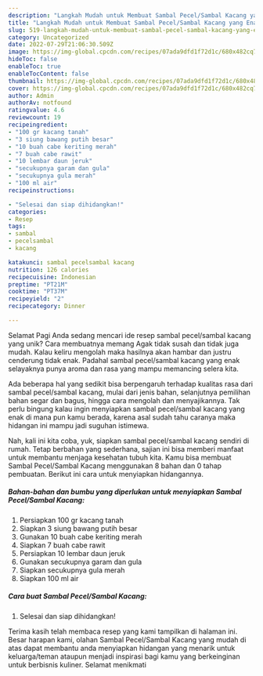 ```yaml
---
description: "Langkah Mudah untuk Membuat Sambal Pecel/Sambal Kacang yang Enak, Enak"
title: "Langkah Mudah untuk Membuat Sambal Pecel/Sambal Kacang yang Enak, Enak"
slug: 519-langkah-mudah-untuk-membuat-sambal-pecel-sambal-kacang-yang-enak-enak
category: Uncategorized
date: 2022-07-29T21:06:30.509Z
image: https://img-global.cpcdn.com/recipes/07ada9dfd1f72d1c/680x482cq70/sambal-pecelsambal-kacang-foto-resep-utama.jpg
hideToc: false
enableToc: true
enableTocContent: false
thumbnail: https://img-global.cpcdn.com/recipes/07ada9dfd1f72d1c/680x482cq70/sambal-pecelsambal-kacang-foto-resep-utama.jpg
cover: https://img-global.cpcdn.com/recipes/07ada9dfd1f72d1c/680x482cq70/sambal-pecelsambal-kacang-foto-resep-utama.jpg
author: Admin
authorAv: notfound
ratingvalue: 4.6
reviewcount: 19
recipeingredient:
- "100 gr kacang tanah"
- "3 siung bawang putih besar"
- "10 buah cabe keriting merah"
- "7 buah cabe rawit"
- "10 lembar daun jeruk"
- "secukupnya garam dan gula"
- "secukupnya gula merah"
- "100 ml air"
recipeinstructions:

- "Selesai dan siap dihidangkan!"
categories:
- Resep
tags:
- sambal
- pecelsambal
- kacang

katakunci: sambal pecelsambal kacang 
nutrition: 126 calories
recipecuisine: Indonesian
preptime: "PT21M"
cooktime: "PT37M"
recipeyield: "2"
recipecategory: Dinner

---
```



Selamat Pagi Anda sedang mencari ide resep sambal pecel/sambal kacang yang unik? Cara membuatnya memang Agak tidak susah dan tidak juga mudah. Kalau keliru mengolah maka hasilnya akan hambar dan justru cenderung tidak enak. Padahal sambal pecel/sambal kacang yang enak selayaknya punya aroma dan rasa yang mampu memancing selera kita.


Ada beberapa hal yang sedikit bisa berpengaruh terhadap kualitas rasa dari sambal pecel/sambal kacang, mulai dari jenis bahan, selanjutnya pemilihan bahan segar dan bagus, hingga cara mengolah dan menyajikannya. Tak perlu bingung kalau ingin menyiapkan sambal pecel/sambal kacang yang enak di mana pun kamu berada, karena asal sudah tahu caranya maka hidangan ini mampu jadi suguhan istimewa.




Nah, kali ini kita coba, yuk, siapkan sambal pecel/sambal kacang sendiri di rumah. Tetap berbahan yang sederhana, sajian ini bisa memberi manfaat untuk membantu menjaga kesehatan tubuh kita. Kamu bisa membuat Sambal Pecel/Sambal Kacang menggunakan 8 bahan dan 0 tahap pembuatan. Berikut ini cara untuk menyiapkan hidangannya.

<!--inarticleads1-->

##### Bahan-bahan dan bumbu yang diperlukan untuk menyiapkan Sambal Pecel/Sambal Kacang:

1. Persiapkan 100 gr kacang tanah
1. Siapkan 3 siung bawang putih besar
1. Gunakan 10 buah cabe keriting merah
1. Siapkan 7 buah cabe rawit
1. Persiapkan 10 lembar daun jeruk
1. Gunakan secukupnya garam dan gula
1. Siapkan secukupnya gula merah
1. Siapkan 100 ml air




<!--inarticleads2-->

##### Cara buat Sambal Pecel/Sambal Kacang:


1. Selesai dan siap dihidangkan!



Terima kasih telah membaca resep yang kami tampilkan di halaman ini. Besar harapan kami, olahan Sambal Pecel/Sambal Kacang yang mudah di atas dapat membantu anda menyiapkan hidangan yang menarik untuk keluarga/teman ataupun menjadi inspirasi bagi kamu yang berkeinginan untuk berbisnis kuliner. Selamat menikmati
